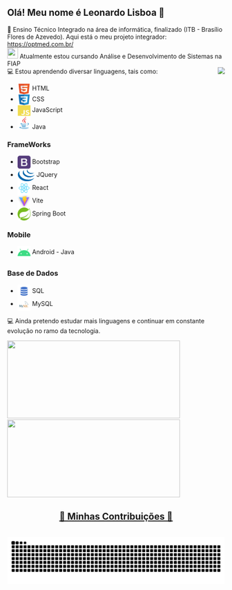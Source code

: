## Olá! Meu nome é Leonardo Lisboa 👋


🏫 Ensino Técnico Integrado na área de informática, finalizado (ITB - Brasílio Flores de Azevedo). Aqui está o meu projeto integrador: https://optmed.com.br/ <br/>
<img src="https://cdn-icons-png.flaticon.com/512/8074/8074800.png" height="25" width="25" /> Atualmente estou cursando Análise e Desenvolvimento de Sistemas na FIAP <br/>
 💻 Estou aprendendo diversar linguagens, tais como: 
 <img  align="right" height="175" wight="175" src="https://user-images.githubusercontent.com/106418023/182505679-a8957749-e38b-4b98-b2ef-5294fd0ebf69.png" />
- <img align="center" alt="lisboa-HTML" height="25" width="30" src="https://raw.githubusercontent.com/devicons/devicon/master/icons/html5/html5-original.svg"> HTML
- <img align="center" alt="lisboa-CSS" height="25" width="30" src="https://raw.githubusercontent.com/devicons/devicon/master/icons/css3/css3-original.svg"> CSS
- <img align="center" alt="lisboa-Js" height="25" width="30" src="https://raw.githubusercontent.com/devicons/devicon/master/icons/javascript/javascript-plain.svg"> JavaScript
- <img aling="center" alt="lisboa-Ja" height="30" widht="40" src="https://raw.githubusercontent.com/devicons/devicon/master/icons/java/java-original.svg"> Java
### FrameWorks

-  <img align="center" alt="lisboa-bootstrap" height="30" width="30" src="https://raw.githubusercontent.com/github/explore/master/topics/bootstrap/bootstrap.png"> Bootstrap 
- <img align="center" alt="lisboa-jquery" height="30" width="40" src="https://raw.githubusercontent.com/devicons/devicon/master/icons/jquery/jquery-original.svg"> JQuery
- <img align="center" alt="lisboa-react" height="30" width="30" src="https://raw.githubusercontent.com/github/explore/master/topics/react/react.png" > React
- <img align="center" alt="lisboa-react" height="30" width="30" src="https://raw.githubusercontent.com/github/explore/master/topics/vite/vite.png" > Vite
- <img align="center" alt="lisboa-react" height="30" width="30" src="https://github.com/devicons/devicon/blob/master/icons/spring/spring-original.svg" > Spring Boot
### Mobile

- <img align="center" alt="lisboa-androidJava" height="30" width="30" src="https://raw.githubusercontent.com/github/explore/master/topics/android/android.png" > Android - Java

### Base de Dados

- <img align="center" alt="lisboa-django" height="30" width="30" src="https://raw.githubusercontent.com/github/explore/master/topics/sql/sql.png"> SQL
- <img align="center" alt="lisboa-django" height="30" width="30" src="https://raw.githubusercontent.com/github/explore/master/topics/mysql/mysql.png"> MySQL


 💻 Ainda pretendo estudar mais linguagens e continuar em constante evolução no ramo da tecnologia. <br />
<div align="left">
  <a href="https://github.com/lisboa-leo">
   <img height="180em" width="400em" src="https://github-readme-stats.vercel.app/api?username=lisboa-leo&show_icons=true&theme=tokyonight&include_all_commits=true&count_private=true" />
  <img height="180em" width="400em" src="https://github-readme-stats.vercel.app/api/top-langs/?username=lisboa-leo&layout=compact&langs_count=7&theme=tokyonight"/>
</div>

<div align="center">
  <h2>🐍 Minhas Contribuições 🐍</h2>
  <br>
  <img alt="snake eating my contributions" src="https://raw.githubusercontent.com/lisboa-leo/lisboa-leo/output/github-contribution-grid-snake.svg" />
  
  <br/><br/><br/>
</div>
